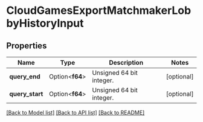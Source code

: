 # CloudGamesExportMatchmakerLobbyHistoryInput

## Properties

Name | Type | Description | Notes
------------ | ------------- | ------------- | -------------
**query_end** | Option<**f64**> | Unsigned 64 bit integer. | [optional]
**query_start** | Option<**f64**> | Unsigned 64 bit integer. | [optional]

[[Back to Model list]](../README.md#documentation-for-models) [[Back to API list]](../README.md#documentation-for-api-endpoints) [[Back to README]](../README.md)


